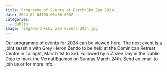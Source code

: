 ```yaml
---
title: Programme of Events at Earth+Sky Zen 2024
date: 2024-02-04T00:00:00.000Z
categories:
  - dublin
image: /img/earth+sky zen events 2024.jpg
---
```


Our programme of events for 2024 can be viewed here. The next event is a joint sesshin with Grey Heron Zendo to be held at the Dominican Retreat Centre in Tallaght, March 1st to 3rd. Followed by a Zazen Day in the Dublin Dojo to mark the Vernal Equinox on Sunday March 24th. Send an email to join us or for more info.
